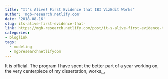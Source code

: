 ```yaml
---
title: "It's Alive! First Evidence that IBI VizEdit Works"
author: 'mgb-research.netlify.com'
date: '2018-08-16'
slug: its-alive-first-evidence-that-
link: https://mgb-research.netlify.com/post/it-s-alive-first-evidence-that-ibi-vizedit-works/
categories:
- bloglink
tags:
  - modeling
  - mgbresearchnetlifycom
---
```


It is official. The program I have spent the better part of a year working on, the very centerpiece of my dissertation, works[... <i class="fas fa-external-link-alt"></i>](https://mgb-research.netlify.com/post/it-s-alive-first-evidence-that-ibi-vizedit-works/)

